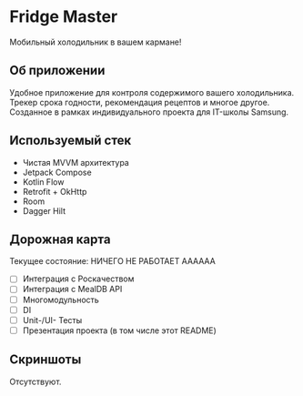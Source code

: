 # Fridge Master
Мобильный холодильник в вашем кармане!

## Об приложении
Удобное приложение для контроля содержимого вашего холодильника. Трекер срока годности, рекомендация рецептов и многое другое. Созданное в рамках индивидуального проекта для IT-школы Samsung.

## Используемый стек
- Чистая MVVM архитектура
- Jetpack Compose
- Kotlin Flow
- Retrofit + OkHttp
- Room
- Dagger Hilt

## Дорожная карта
Текущее состояние: НИЧЕГО НЕ РАБОТАЕТ АААААА

- [ ] Интеграция с Роскачеством
- [ ] Интеграция с MealDB API
- [ ] Многомодульность
- [ ] DI
- [ ] Unit-/UI- Тесты
- [ ] Презентация проекта (в том числе этот README)

## Скриншоты
Отсутствуют.